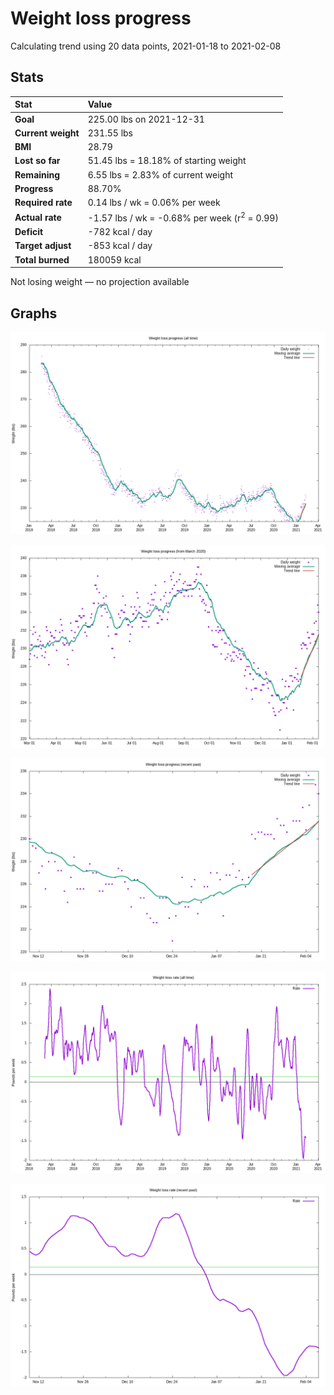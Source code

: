 # Weight loss progress

Calculating trend using 20 data points, 2021-01-18 to 2021-02-08

## Stats

Stat|Value
:-|:-
**Goal**|225.00 lbs on 2021-12-31
**Current weight**|231.55 lbs
**BMI**|28.79
**Lost so far**|51.45 lbs = 18.18% of starting weight
**Remaining**|6.55 lbs =  2.83% of current  weight
**Progress**|88.70%
**Required rate**|0.14 lbs / wk = 0.06% per week
**Actual rate**|-1.57 lbs / wk = -0.68% per week  (r<sup>2</sup> = 0.99)
**Deficit**|-782 kcal / day
**Target adjust**|-853 kcal / day
**Total burned**|180059 kcal

Not losing weight &mdash; no projection available

## Graphs

![](weight-graph-alltime.png)

![](weight-graph-covid.png)

![](weight-graph-recent.png)

![](rate-graph-alltime.png)

![](rate-graph-recent.png)
